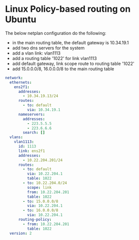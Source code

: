 # Linux Policy-based routing on Ubuntu

The below netplan configuration do the following:

- in the main routing table, the default gateway is 10.34.19.1
- add two dns servers for the system
- add a vlan link: vlan1113
- add a routing table '1022' for link vlan1113
- add default gateway, link scope route to routing table '1022' 
- add 15.0.0.0/8, 16.0.0.0/8 to the main routing table

```yaml
network:
  ethernets:
    ens2f1:
      addresses:
        - 10.34.19.13/24
      routes:
        - to: default
          via: 10.34.19.1
      nameservers:
        addresses:
          - 223.5.5.5
          - 223.6.6.6
        search: []
  vlans:
    vlan1113:
      id: 1113
      link: ens2f1
      addresses:
        - 10.22.204.201/24
      routes:
        - to: default
          via: 10.22.204.1
          table: 1022
        - to: 10.22.204.0/24
          scope: link
          from: 10.22.204.201
          table: 1022
        - to: 15.0.0.0/8
          via: 10.22.204.1
        - to: 16.0.0.0/8
          via: 10.22.204.1
      routing-policy:
        - from: 10.22.204.201
          table: 1022
  version: 2

```

